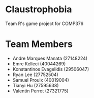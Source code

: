 # Claustrophobia
Team R's game project for COMP376

# Team Members
- Andre Marques Manata (27148224)
- Emre Kelleci (40044269)
- Konstantinos Evagelidis (29506047)
- Ryan Lee (27752504)
- Samuel Proulx (40019004)
- Tianyi Hu (27595638)
- Valentin Perrot (27321775)